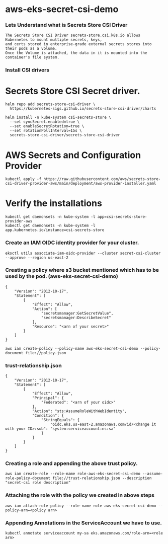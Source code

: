# aws-eks-secret-csi-demo


### Lets Understand what is Secrets Store CSI Driver

```
The Secrets Store CSI Driver secrets-store.csi.k8s.io allows Kubernetes to mount multiple secrets, keys,
and certs stored in enterprise-grade external secrets stores into their pods as a volume.
Once the Volume is attached, the data in it is mounted into the container's file system.
```


### Install CSI drivers


# Secrets Store CSI Secret driver.

```
helm repo add secrets-store-csi-driver \
  https://kubernetes-sigs.github.io/secrets-store-csi-driver/charts
```

```
helm install -n kube-system csi-secrets-store \
  --set syncSecret.enabled=true \
  --set enableSecretRotation=true \
  --set rotationPollInterval=15s \
  secrets-store-csi-driver/secrets-store-csi-driver
```

# AWS Secrets and Configuration Provider

```
kubectl apply -f https://raw.githubusercontent.com/aws/secrets-store-csi-driver-provider-aws/main/deployment/aws-provider-installer.yaml
```

# Verify the installations

```
kubectl get daemonsets -n kube-system -l app=csi-secrets-store-provider-aws
kubectl get daemonsets -n kube-system -l app.kubernetes.io/instance=csi-secrets-store
```


### Create an IAM OIDC identity provider for your cluster.

```
eksctl utils associate-iam-oidc-provider --cluster secret-csi-cluster  --approve --region us-east-2
```

### Creating a policy where s3 bucket mentioned which has to be used by the pod. (aws-eks-secret-csi-demo)

```
{
    "Version": "2012-10-17",
    "Statement": [
        {
            "Effect": "Allow",
            "Action": [
                "secretsmanager:GetSecretValue",
                "secretsmanager:DescribeSecret"
            ],
            "Resource": "<arn of your secret>"
        }
    ]
}

```

```
aws iam create-policy --policy-name aws-eks-secret-csi-demo --policy-document file://policy.json
```

### trust-relationship.json

```
{
    "Version": "2012-10-17",
    "Statement": [
        {
            "Effect": "Allow",
            "Principal": {
                "Federated": "<arn of your oidc>"
            },
            "Action": "sts:AssumeRoleWithWebIdentity",
            "Condition": {
                "StringEquals": {
                    "oidc.eks.us-east-2.amazonaws.com/id/<change it with your ID>:sub": "system:serviceaccount:ns:sa"
                }
            }
        }
    ]
}

```


### Creating a role and appending the above trust policy.

```
aws iam create-role --role-name role-aws-eks-secret-csi-demo --assume-role-policy-document file://trust-relationship.json --description "secret-csi role description"
```

### Attaching the role with the policy we created in above steps

```
aws iam attach-role-policy --role-name role-aws-eks-secret-csi-demo --policy-arn=<policy arn>
```

### Appending Annotations in the ServiceAccount we have to use.

```
kubectl annotate serviceaccount my-sa eks.amazonaws.com/role-arn=<role arn>
```
